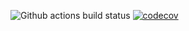 ![Github actions build status](https://github.com/capatazlib/go-capataz/workflows/Tests/badge.svg)
[![codecov](https://codecov.io/gh/capatazlib/go-capataz/branch/master/graph/badge.svg)](https://codecov.io/gh/capatazlib/go-capataz)
